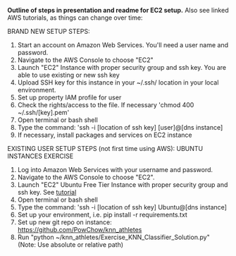 **Outline of steps in presentation and readme for EC2 setup.** 
Also see linked AWS tutorials, as things can change over time:

BRAND NEW SETUP STEPS:
1. Start an account on Amazon Web Services. You'll need a user name and password.
2. Navigate to the AWS Console to choose "EC2" 
3. Launch "EC2" Instance with proper security group and ssh key. You are able to use existing or new ssh key
4. Upload SSH key for this instance in your ~/.ssh/ location in your local environment.
5. Set up property IAM profile for user
6. Check the rights/access to the file. If necessary 'chmod 400 ~/.ssh/[key].pem'
7. Open terminal or bash shell
8. Type the command: 'ssh -i [location of ssh key] [user]@[dns instance]
9. If necessary, install packages and services on EC2 instance

EXISTING USER SETUP STEPS (not first time using AWS):
UBUNTU INSTANCES EXERCISE
1. Log into Amazon Web Services with your username and password.
2. Navigate to the AWS Console to choose "EC2". 
3. Launch "EC2" Ubuntu Free Tier Instance with proper security group and ssh key. See [tutorial](http://docs.aws.amazon.com/AWSEC2/latest/UserGuide/EC2_GetStarted.html)
7. Open terminal or bash shell
8. Type the command: 'ssh -i [location of ssh key] Ubuntu@[dns instance]
9. Set up your environment, i.e. pip install -r requirements.txt 
10. Set up new git repo on instance: https://github.com/PowChow/knn_athletes
11. Run "python ~/knn_athletes/Exercise_KNN_Classifier_Solution.py" (Note: Use absolute or relative path)
